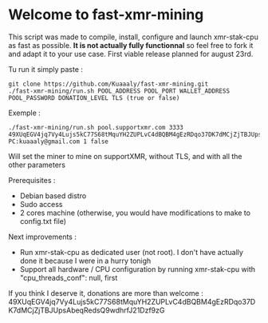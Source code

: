 # Welcome to fast-xmr-mining

This script was made to compile, install, configure and launch xmr-stak-cpu as fast as possible. **It is not actually fully functionnal** so feel free to fork it and adapt it to your use case. First viable release planned for august 23rd.

Tu run it simply paste :
```
git clone https://github.com/Kuaaaly/fast-xmr-mining.git
./fast-xmr-mining/run.sh POOL_ADDRESS POOL_PORT WALLET_ADDRESS POOL_PASSWORD DONATION_LEVEL TLS (true or false)
```
Exemple :
```
./fast-xmr-mining/run.sh pool.supportxmr.com 3333 49XUqEGV4jq7Vy4Lujs5kC77S68tMquYH2ZUPLvC4dBQBM4gEzRDqo37DK7dMCjZjTBJUpsAbeqRedsQ9wdhrfJ21Dzf9zG PC:kuaaaly@gmail.com 1 false
```

 Will set the miner to mine on supportXMR, without TLS, and with all the other parameters

Prerequisites :
- Debian based distro
- Sudo access
- 2 cores machine (otherwise, you would have modifications to make to config.txt file)

Next improvements :
- Run xmr-stak-cpu as dedicated user (not root). I don't have actually done it because I were in a hurry tonigh
- Support all hardware / CPU configuration by running xmr-stak-cpu with "cpu_threads_conf": null, first

If you think I deserve it, donations are more than welcome :
49XUqEGV4jq7Vy4Lujs5kC77S68tMquYH2ZUPLvC4dBQBM4gEzRDqo37DK7dMCjZjTBJUpsAbeqRedsQ9wdhrfJ21Dzf9zG
